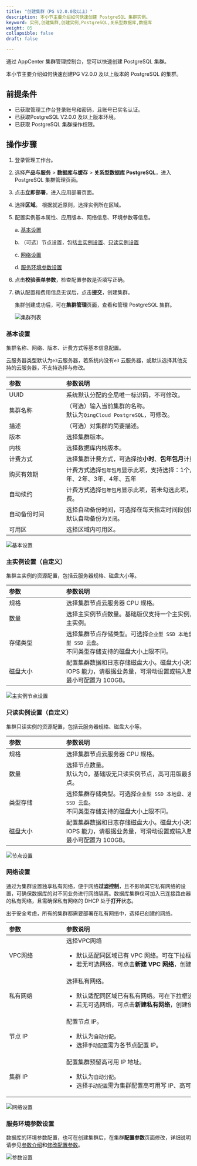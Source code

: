 ```yaml
---
title: "创建集群（PG V2.0.0及以上）"
description: 本小节主要介绍如何快速创建 PostgreSQL 集群实例。 
keyword: 实例,创建集群,创建实例,PostgreSQL,关系型数据库,数据库
weight: 05
collapsible: false
draft: false

---
```


通过 AppCenter 集群管理控制台，您可以快速创建 PostgreSQL 集群。

本小节主要介绍如何快速创建PG V2.0.0 及以上版本的 PostgreSQL 的集群。

## 前提条件

- 已获取管理工作台登录账号和密码，且账号已实名认证。
- 已获取PostgreSQL V2.0.0 及以上版本环境。
- 已获取 PostgreSQL 集群操作权限。

## 操作步骤

1. 登录管理工作台。

2. 选择**产品与服务** > **数据库与缓存** > **关系型数据库 PostgreSQL**，进入 PostgreSQL 集群管理页面。

3. 点击**立即部署**，进入应用部署页面。

4. 选择**区域**。
   根据就近原则，选择实例所在区域。

5. 配置实例基本属性、应用版本、网络信息、环境参数等信息。

   a. [基本设置](#基本设置)

   b. （可选）节点设置，包括[主实例设置](#主实例设置自定义)、[只读实例设置](#只读实例设置自定义)

   c. [网络设置](#网络设置)

   d. [服务环境参数设置](#服务环境参数设置)

6. 点击**校验表单参数**，检查配置参数是否填写正确。

7. 确认配置和费用信息无误后，点击**提交**，创建集群。

   集群创建成功后，可在**集群管理**页面，查看和管理 PostgreSQL 集群。

   ![集群列表](../../_images/cluster1.png)

### 基本设置

集群名称、网络、版本、计费方式等基本信息配置。

云服务器类型默认为`e3`云服务器，若系统内没有`e3` 云服务器，或默认选择其他支持的云服务器，不支持选择与修改。

| <span style="display:inline-block;width:140px">参数</span> | <span style="display:inline-block;width:520px">参数说明</span> |
| :--------------------------------------------------------- | :----------------------------------------------------------- |
| UUID                                                       | 系统默认分配的全局唯一标识码，不可修改。                     |
| 集群名称                                                   | （可选）输入当前集群的名称。<br>默认为`QingCloud PostgreSQL`，可修改。 |
| 描述                                                       | （可选）对集群的简要描述。                                   |
| 版本                                                       | 选择集群版本。                                               |
| 内核                                                       | 选择数据库内核版本。                                         |
| 计费方式                                                   | 选择集群计费方式，可选择按**小时**、**包年包月**计费。       |
| 购买有效期                                                 | 计费方式选择`包年包月`显示此项，支持选择：1个月、3个月、6个月、1年、2年、3年、4年、五年 |
| 自动续约                                                   | 计费方式选择`包年包月`显示此项，若未勾选此项，设备到期后转为按小时计费。 |
| 自动备份时间                                               | 选择自动备份时间，可选择在每天指定时间段创建备份。<br>默认自动备份为`关闭`。 |
| 可用区                                                     | 选择区域内可用区。                                           |

![基本设置](../../_images/base_step_new_1.png)

### 主实例设置（自定义）

集群主实例的资源配置，包括云服务器规格、磁盘大小等。

| <span style="display:inline-block;width:140px">参数</span> | <span style="display:inline-block;width:520px">参数说明</span> |
| :--------------------------------------------------------- | :----------------------------------------------------------- |
| 规格                                                       | 选择集群节点云服务器 CPU 规格。                              |
| 数量                                                       | 选择主实例节点数量。基础版仅支持一个主实例，高可用版可支持2~3个主实例。 |
| 存储类型                                                   | 选择集群节点存储类型。可选择`企业型 SSD 本地盘`、`通用型 SSD 云盘`和`增强型 SSD 云盘`。<br>不同类型存储支持的磁盘大小上限不同。 |
| 磁盘大小                                                   | 配置集群数据和日志存储磁盘大小。磁盘大小决定了数据库最大容量以及 IOPS 能力，请根据业务量，可滑动设置或输入数字配置集群磁盘大小。<br>最小可配置为 100GB。 |

![主实例节点设置](../../_images/base_step_new_2.png)

### 只读实例设置（自定义）

集群只读实例的资源配置，包括云服务器规格、磁盘大小等。

| <span style="display:inline-block;width:140px">参数</span> | <span style="display:inline-block;width:520px">参数说明</span> |
| :--------------------------------------------------------- | :----------------------------------------------------------- |
| 规格                                                       | 选择集群节点云服务器 CPU 规格。                              |
| 数量                                                       | 选择节点数量。 <br>默认为0，基础版无只读实例节点，高可用版最多可选择5个只读实例节点。 |
| 类型存储                                                   | 选择集群存储类型。可选择`企业型 SSD 本地盘`、`通用型 SSD 云盘`和`增强型 SSD 云盘`。<br>不同类型存储支持的磁盘大小上限不同。 |
| 磁盘大小                                                   | 配置集群数据和日志存储磁盘大小。磁盘大小决定了数据库最大容量以及 IOPS 能力，请根据业务量，可滑动设置或输入数字配置集群磁盘大小。<br>最小可配置为 100GB。 |

![节点设置](../../_images/base_step_new_3.png)

### 网络设置

通过为集群设置独享私有网络，便于网络**过滤控制**，且不影响其它私有网络的设置，可确保数据库的对不同业务进行网络隔离。数据库集群仅可加入已连接路由器的私有网络，且需确保私有网络的 DHCP 处于**打开**状态。 

出于安全考虑，所有的集群都需要部署在私有网络中，选择已创建的网络。

| <span style="display:inline-block;width:140px">参数</span> | <span style="display:inline-block;width:520px">参数说明</span> |
| :--------------------------------------------------------- | :----------------------------------------------------------- |
| VPC网络                                                    | 选择VPC网络<ul><li>默认适配同区域已有 VPC 网络。可在下拉框选择已有 VPC 网络。</li><li>若无可选网络，可点击**新建 VPC 网络**，创建依赖网络资源。</li></ul> |
| 私有网络                                                   | 选择私有网络。<ul><li>默认适配同区域已有私有网络。可在下拉框选择已有私有网络。</li><li>若无可选网络，可点击**新建私有网络**，创建依赖网络资源。</li></ul> |
| 节点 IP                                                    | 配置节点 IP。<ul><li>默认为`自动分配`。</li><li> 选择`手动配置`需为各节点配置 IP。</li></ul> |
| 集群 IP                                                    | 配置集群预留高可用 IP 地址。<ul><li>默认为`自动分配`。</li><li>选择`手动配置`需为集群配置高可用写 IP、高可用读 IP。</li></ul> |

![网络设置](../../_images/base_step_new_5.png)

### 服务环境参数设置

数据库的环境参数配置，也可在创建集群后，在集群**配置参数**页面修改，详细说明请参见[参数介绍](/database/postgresql/manual_new/config_para/config_pare_info_new/)和[修改配置参数](/database/postgresql/manual_new/config_para/modify_para/)。

![参数设置](../../_images/base_step_new_6.png)
